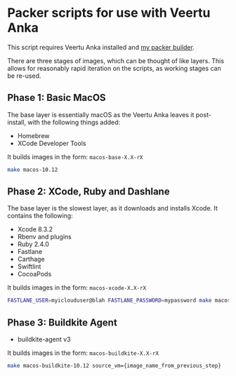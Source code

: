 Packer scripts for use with Veertu Anka
=======================================

This script requires Veertu Anka installed and [my packer builder](https://github.com/lox/packer-builder-veertu-anka).

There are three stages of images, which can be thought of like layers. This allows
for reasonably rapid iteration on the scripts, as working stages can be re-used.

Phase 1: Basic MacOS
--------------------

The base layer is essentially macOS as the Veertu Anka leaves it post-install, with
the following things added:

- Homebrew
- XCode Developer Tools

It builds images in the form: `macos-base-X.X-rX`

```bash
make macos-10.12
```

Phase 2: XCode, Ruby and Dashlane
---------------------------------

The base layer is the slowest layer, as it downloads and installs Xcode. It contains
the following:

- Xcode 8.3.2
- Rbenv and plugins
- Ruby 2.4.0
- Fastlane
- Carthage
- Swiftlint
- CocoaPods

It builds images in the form: `macos-xcode-X.X-rX`

```bash
FASTLANE_USER=myiclouduser@blah FASTLANE_PASSWORD=mypassword make macos-xcode-10.12 source_vm={image_name_from_previous_step}
```

Phase 3: Buildkite Agent
------------------------

- buildkite-agent v3

It builds images in the form: `macos-buildkite-X.X-rX`

```bash
make macos-buildkite-10.12 source_vm={image_name_from_previous_step}
```


